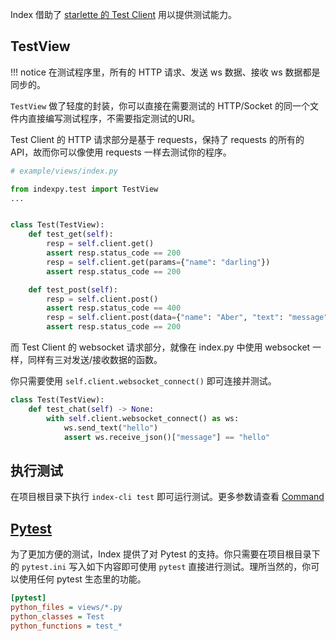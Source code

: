 Index 借助了 [starlette 的 Test Client](https://www.starlette.io/testclient/) 用以提供测试能力。

## TestView

!!! notice
    在测试程序里，所有的 HTTP 请求、发送 ws 数据、接收 ws 数据都是同步的。

`TestView` 做了轻度的封装，你可以直接在需要测试的 HTTP/Socket 的同一个文件内直接编写测试程序，不需要指定测试的URI。

Test Client 的 HTTP 请求部分是基于 requests，保持了 requests 的所有的 API，故而你可以像使用 requests 一样去测试你的程序。

```python
# example/views/index.py

from indexpy.test import TestView
...


class Test(TestView):
    def test_get(self):
        resp = self.client.get()
        assert resp.status_code == 200
        resp = self.client.get(params={"name": "darling"})
        assert resp.status_code == 200

    def test_post(self):
        resp = self.client.post()
        assert resp.status_code == 400
        resp = self.client.post(data={"name": "Aber", "text": "message"})
        assert resp.status_code == 200
```

而 Test Client 的 websocket 请求部分，就像在 index.py 中使用 websocket 一样，同样有三对发送/接收数据的函数。

你只需要使用 `self.client.websocket_connect()` 即可连接并测试。

```python
class Test(TestView):
    def test_chat(self) -> None:
        with self.client.websocket_connect() as ws:
            ws.send_text("hello")
            assert ws.receive_json()["message"] == "hello"
```

## 执行测试

在项目根目录下执行 `index-cli test` 即可运行测试。更多参数请查看 [Command](/command/)

## [Pytest](https://docs.pytest.org/en/latest/)

为了更加方便的测试，Index 提供了对 Pytest 的支持。你只需要在项目根目录下的 `pytest.ini` 写入如下内容即可使用 `pytest` 直接进行测试。理所当然的，你可以使用任何 pytest 生态里的功能。

```ini
[pytest]
python_files = views/*.py
python_classes = Test
python_functions = test_*
```
